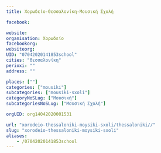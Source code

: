 ```yaml
---
title: Χορωδείο-Θεσσαλονίκη-Μουσική Σχολή

facebook:

website:
organisation: Χορωδείο
facebookorg:
websiteorg:
UID: "07042020141853school"
cities: "Θεσσαλονίκη"
perioxi: ""
address: ""

places: [""]
categories: ["mousiki"]
subcategories: ["mousiki-sxoli"]
categoryNoSLug: ["Μουσική"]
subcategoriesNoSLug: ["Μουσική Σχολή"]

orgUID: org14042020001531

url: "xorodeio-thessaloniki-moysiki-sxoli/thessaloniki//"
slug: "xorodeio-thessaloniki-moysiki-sxoli"
aliases:
    - /07042020141853school
---
```





